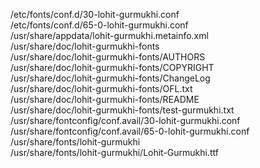 /etc/fonts/conf.d/30-lohit-gurmukhi.conf  
/etc/fonts/conf.d/65-0-lohit-gurmukhi.conf  
/usr/share/appdata/lohit-gurmukhi.metainfo.xml  
/usr/share/doc/lohit-gurmukhi-fonts  
/usr/share/doc/lohit-gurmukhi-fonts/AUTHORS  
/usr/share/doc/lohit-gurmukhi-fonts/COPYRIGHT  
/usr/share/doc/lohit-gurmukhi-fonts/ChangeLog  
/usr/share/doc/lohit-gurmukhi-fonts/OFL.txt  
/usr/share/doc/lohit-gurmukhi-fonts/README  
/usr/share/doc/lohit-gurmukhi-fonts/test-gurmukhi.txt  
/usr/share/fontconfig/conf.avail/30-lohit-gurmukhi.conf  
/usr/share/fontconfig/conf.avail/65-0-lohit-gurmukhi.conf  
/usr/share/fonts/lohit-gurmukhi  
/usr/share/fonts/lohit-gurmukhi/Lohit-Gurmukhi.ttf  
